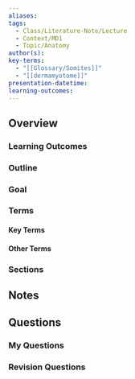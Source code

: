 ```yaml
---
aliases: 
tags:
  - Class/Literature-Note/Lecture
  - Context/MD1
  - Topic/Anatomy
author(s): 
key-terms:
  - "[[Glossary/Somites]]"
  - "[[dermamyotome]]"
presentation-datetime: 
learning-outcomes: 
---
```



## Overview
### Learning Outcomes

### Outline

### Goal

### Terms
#### Key Terms

#### Other Terms

### Sections


## Notes


## Questions

### My Questions
### Revision Questions




